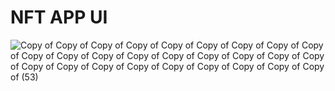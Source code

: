 # NFT APP UI

![Copy of Copy of Copy of Copy of Copy of Copy of Copy of Copy of Copy of Copy of Copy of Copy of Copy of Copy of Copy of Copy of Copy of Copy of Copy of Copy of Copy of Copy of Copy of Copy of Copy of Copy of Copy of  (53)](https://user-images.githubusercontent.com/29016489/189307034-6fbaa32f-8312-4b46-820e-3ce823d593bf.png)
